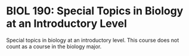# BIOL 190: Special Topics in Biology at an Introductory Level

Special topics in biology at an introductory level. This course does not count as a course in the biology major.